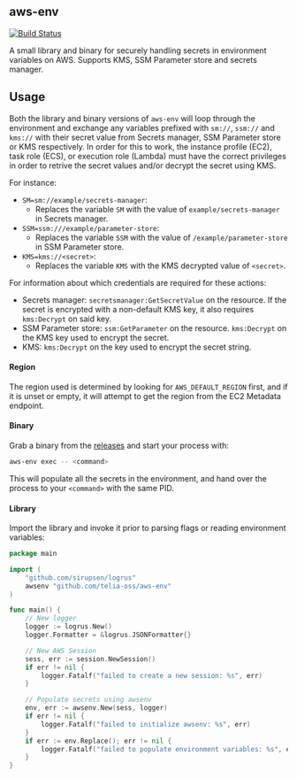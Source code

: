 ## aws-env

[![Build Status](https://travis-ci.com/telia-oss/aws-env.svg?branch=master)](https://travis-ci.com/telia-oss/aws-env)

A small library and binary for securely handling secrets in environment variables on AWS. Supports KMS, SSM Parameter store and secrets manager.

## Usage

Both the library and binary versions of `aws-env` will loop through the environment and exchange any variables prefixed with
`sm://`, `ssm://` and `kms://` with their secret value from Secrets manager, SSM Parameter store or KMS respectively. In order
for this to work, the instance profile (EC2), task role (ECS), or execution role (Lambda) must have the correct privileges in order
to retrive the secret values and/or decrypt the secret using KMS.

For instance:
- `SM=sm://example/secrets-manager`:
  - Replaces the variable `SM` with the value of `example/secrets-manager` in Secrets manager.
- `SSM=ssm:///example/parameter-store`:
  -  Replaces the variable `SSM` with the value of `/example/parameter-store` in SSM Parameter store.
- `KMS=kms://<secret>`: 
  - Replaces the variable `KMS` with the KMS decrypted value of `<secret>`.

For information about which credentials are required for these actions:
- Secrets manager: `secretsmanager:GetSecretValue` on the resource. If the secret is encrypted with a non-default KMS key, it also requires `kms:Decrypt` on said key.
- SSM Parameter store: `ssm:GetParameter` on the resource. `kms:Decrypt` on the KMS key used to encrypt the secret.
- KMS: `kms:Decrypt` on the key used to encrypt the secret string.

#### Region

The region used is determined by looking for `AWS_DEFAULT_REGION` first, and if it is unset or empty, it will attempt to get the region from the EC2 Metadata endpoint.

#### Binary

Grab a binary from the [releases](https://github.com/telia-oss/aws-env/releases) and start your process with:

```bash
aws-env exec -- <command>
```

This will populate all the secrets in the environment, and hand over the process to your `<command>` with the same PID.

#### Library

Import the library and invoke it prior to parsing flags or reading environment variables:

```go
package main

import (
	"github.com/sirupsen/logrus"
	awsenv "github.com/telia-oss/aws-env"
)

func main() {
	// New logger
	logger := logrus.New()
	logger.Formatter = &logrus.JSONFormatter{}

	// New AWS Session
	sess, err := session.NewSession()
	if err != nil {
		logger.Fatalf("failed to create a new session: %s", err)
	}

	// Populate secrets using awsenv
	env, err := awsenv.New(sess, logger)
	if err != nil {
		logger.Fatalf("failed to initialize awsenv: %s", err)
	}
	if err := env.Replace(); err != nil {
		logger.Fatalf("failed to populate environment variables: %s", err)
	}
}
```
